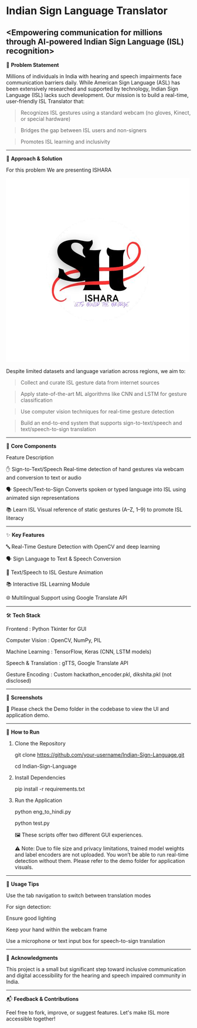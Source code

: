 # Indian Sign Language Translator #

<Empowering communication for millions through AI-powered Indian Sign Language (ISL) recognition>
----------------------------------------------------------------------------------------------------------------------------------------------------------------------------------------------------------------------------------------------------------
🧩 **Problem Statement**

Millions of individuals in India with hearing and speech impairments face communication barriers daily. While American Sign Language (ASL) has been extensively researched and supported by technology, Indian Sign Language (ISL) lacks such development.
Our mission is to build a real-time, user-friendly ISL Translator that:
>Recognizes ISL gestures using a standard webcam (no gloves, Kinect, or special hardware)

>Bridges the gap between ISL users and non-signers

>Promotes ISL learning and inclusivity


----------------------------------------------------------------------------------------------------------------------------------------------------------------------------------------------------------------------------------------------------------

🧠 **Approach & Solution**

For this problem We are presenting ISHARA 

   ![ISHARA Logo](https://github.com/CYBERCONQUEROR/Indian-Sign-Language/blob/main/ISHARA.png?raw=true)

Despite limited datasets and language variation across regions, we aim to:

>Collect and curate ISL gesture data from internet sources

>Apply state-of-the-art ML algorithms like CNN and LSTM for gesture classification

>Use computer vision techniques for real-time gesture detection

>Build an end-to-end system that supports sign-to-text/speech and text/speech-to-sign translation
----------------------------------------------------------------------------------------------------------------------------------------------------------------------------------------------------------------------------------------------------------

🧩 **Core Components**

Feature	Description

✋ Sign-to-Text/Speech	Real-time detection of hand gestures via webcam and conversion to text or audio

🗣️ Speech/Text-to-Sign	Converts spoken or typed language into ISL using animated sign representations

📚 Learn ISL	Visual reference of static gestures (A–Z, 1–9) to promote ISL literacy

----------------------------------------------------------------------------------------------------------------------------------------------------------------------------------------------------------------------------------------------------------

✨ **Key Features**

🔤 Real-Time Gesture Detection with OpenCV and deep learning

🗣️ Sign Language to Text & Speech Conversion

📢 Text/Speech to ISL Gesture Animation

📚 Interactive ISL Learning Module

🌐 Multilingual Support using Google Translate API

----------------------------------------------------------------------------------------------------------------------------------------------------------------------------------------------------------------------------------------------------------

🛠️ **Tech Stack**


Frontend	: Python Tkinter for GUI

Computer Vision :	OpenCV, NumPy, PIL

Machine Learning :	TensorFlow, Keras (CNN, LSTM models)

Speech & Translation :	gTTS, Google Translate API

Gesture Encoding :	Custom hackathon_encoder.pkl, dikshita.pkl (not disclosed)

----------------------------------------------------------------------------------------------------------------------------------------------------------------------------------------------------------------------------------------------------------

📸 **Screenshots**

📂 Please check the Demo folder in the codebase to view the UI and application demo.

----------------------------------------------------------------------------------------------------------------------------------------------------------------------------------------------------------------------------------------------------------

🚀 **How to Run**

1. Clone the Repository

     git clone https://github.com/your-username/Indian-Sign-Language.git

     cd Indian-Sign-Language

2. Install Dependencies

     pip install -r requirements.txt

3. Run the Application

     python eng_to_hindi.py

     python test.py

     🖼 These scripts offer two different GUI experiences.

    ⚠️ Note: Due to file size and privacy limitations, trained model weights and label encoders are not uploaded. You won’t be able to run real-time detection without them. Please refer to the demo folder for 
    application visuals.

----------------------------------------------------------------------------------------------------------------------------------------------------------------------------------------------------------------------------------------------------------

📘 **Usage Tips**

Use the tab navigation to switch between translation modes

For sign detection:

Ensure good lighting

Keep your hand within the webcam frame

Use a microphone or text input box for speech-to-sign translation

----------------------------------------------------------------------------------------------------------------------------------------------------------------------------------------------------------------------------------------------------------

🙏 **Acknowledgments**

This project is a small but significant step toward inclusive communication and digital accessibility for the hearing and speech impaired community in India.

----------------------------------------------------------------------------------------------------------------------------------------------------------------------------------------------------------------------------------------------------------

📬 **Feedback & Contributions**

Feel free to fork, improve, or suggest features. Let's make ISL more accessible together!
